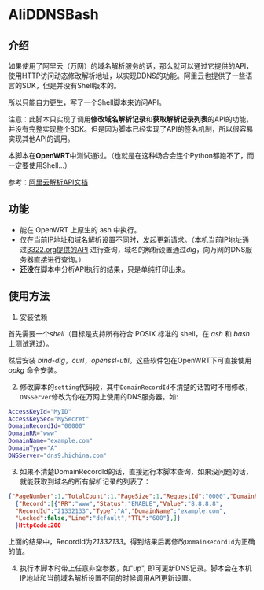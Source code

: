 # AliDDNSBash

## 介绍

如果使用了阿里云（万网）的域名解析服务的话，那么就可以通过它提供的API，使用HTTP访问动态修改解析地址，以实现DDNS的功能。阿里云也提供了一些语言的SDK，但是并没有Shell版本的。

所以只能自力更生，写了一个Shell脚本来访问API。

注意：此脚本只实现了调用**修改域名解析记录**和**获取解析记录列表**的API的功能，并没有完整实现整个SDK。但是因为脚本已经实现了API的签名机制，所以很容易实现其他API的调用。

本脚本在**OpenWRT**中测试通过。（也就是在这种场合会连个Python都跑不了，而一定要使用Shell…）

参考：[阿里云解析API文档](https://help.aliyun.com/document_detail/29739.html)


## 功能

* 能在 OpenWRT 上原生的 ash 中执行。
* 仅在当前IP地址和域名解析设置不同时，发起更新请求。（本机当前IP地址通过[3322.org提供的API](http://members.3322.org/dyndns/getip) 进行查询，域名的解析设置通过*dig*，向万网的DNS服务器直接进行查询。）
* **还没**在脚本中分析API执行的结果，只是单纯打印出来。

## 使用方法

1. 安装依赖

首先需要一个*shell*（目标是支持所有符合 POSIX 标准的 shell，在 *ash* 和 *bash* 上测试通过）。

然后安装 *bind-dig*，*curl*，*openssl-util*。这些软件包在OpenWRT下可直接使用 *opkg* 命令安装。

2. 修改脚本的`setting`代码段，其中`DomainRecordId`不清楚的话暂时不用修改，`DNSServer`修改为你在万网上使用的DNS服务器。如:
```sh
AccessKeyId="MyID"
AccessKeySec="MySecret"
DomainRecordId="00000"
DomainRR="www"
DomainName="example.com"
DomainType="A"
DNSServer="dns9.hichina.com"
```

3. 如果不清楚DomainRecordId的话，直接运行本脚本查询，如果没问题的话，就能获取到域名的所有解析记录的列表了：
```JSON
{"PageNumber":1,"TotalCount":1,"PageSize":1,"RequestId":"0000","DomainRecords":
  {"Record":[{"RR":"www","Status":"ENABLE","Value":"8.8.8.8",
  "RecordId":"21332133","Type":"A","DomainName":"example.com",
  "Locked":false,"Line":"default","TTL":"600"},]}
  }HttpCode:200
```
  上面的结果中，RecordId为*21332133*。得到结果后再修改`DomainRecordId`为正确的值。
  
4. 执行本脚本时带上任意非空参数，如"up", 即可更新DNS记录。脚本会在本机IP地址和当前域名解析设置不同的时候调用API更新设置。
